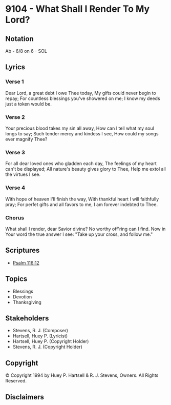 # 9104 - What Shall I Render To My Lord?

## Notation

Ab - 6/8 on 6 - SOL

## Lyrics

### Verse 1

Dear Lord, a great debt I owe Thee today, My gifts could never begin to repay; For countless blessings you've showered on me; I know my deeds just a token would be.

### Verse 2

Your precious blood takes my sin all away, How can I tell what my soul longs to say; Such tender mercy and kindess I see, How could my songs ever magnify Thee?

### Verse 3

For all dear loved ones who gladden each day, The feelings of my heart can't be displayed; All nature's beauty gives glory to Thee, Help me extol all the virtues I see.

### Verse 4

With hope of heaven I'll finish the way, With thankful heart I will faithfully pray; For perfet gifts and all favors to me, I am forever indebted to Thee.

### Chorus

What shall I render, dear Savior divine? No worthy off'ring can I find. Now in Your word the true answer I see: "Take up your cross, and follow me."


## Scriptures

- [Psalm 116:12](https://www.biblegateway.com/passage/?search=Psalm%20116%3A12)

## Topics

- Blessings
- Devotion
- Thanksgiving

## Stakeholders

- Stevens, R. J. (Composer)
- Hartsell, Huey P. (Lyricist)
- Hartsell, Huey P. (Copyright Holder)
- Stevens, R. J. (Copyright Holder)

## Copyright

© Copyright 1994 by Huey P. Hartsell & R. J. Stevens, Owners. All Rights Reserved.


## Disclaimers


